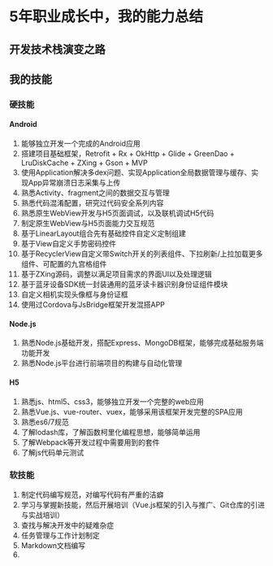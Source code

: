 # 5年职业成长中，我的能力总结


## 开发技术栈演变之路


## 我的技能

### 硬技能

#### Android 

1. 能够独立开发一个完成的Android应用
2. 搭建项目基础框架，Retrofit + Rx + OkHttp + Glide + GreenDao + LruDiskCache + ZXing + Gson + MVP
3. 使用Application解决多dex问题、实现Application全局数据管理与缓存、实现App异常崩溃日志采集与上传
4. 熟悉Activity、fragment之间的数据交互与管理
5. 熟悉代码混淆配置，研究过代码安全系列内容
6. 熟悉原生WebView开发与H5页面调试，以及联机调试H5代码
7. 制定原生WebView与H5页面能力交互规范
8. 基于LinearLayout组合先有基础控件自定义定制组建
9. 基于View自定义手势密码控件
10. 基于RecyclerView自定义带Switch开关的列表组件、下拉刷新/上拉加载更多组件、可配置的九宫格组件
11. 基于ZXing源码，调整以满足项目需求的界面UI以及处理逻辑
12. 基于蓝牙设备SDK统一封装通用的蓝牙读卡器识别身份证组件模块
13. 自定义相机实现头像框与身份证框
14. 使用过Cordova与JsBridge框架开发混搭APP


#### Node.js

1. 熟悉Node.js基础开发，搭配Express、MongoDB框架，能够完成基础服务端功能开发
2. 熟悉Node.js平台进行前端项目的构建与自动化管理


#### H5

1. 熟悉js、html5、css3，能够独立开发一个完整的web应用
2. 熟悉Vue.js、vue-router、vuex，能够采用该框架开发完整的SPA应用
3. 熟悉es6/7规范
4. 了解lodash库，了解函数柯里化编程思想，能够简单运用
5. 了解Webpack等开发过程中需要用到的套件
6. 了解js代码单元测试


### 软技能

1. 制定代码编写规范，对编写代码有严重的洁癖
2. 学习与掌握新技能，然后开展培训（Vue.js框架的引入与推广、Git仓库的引进与实战培训）
3. 查找与解决开发中的疑难杂症
4. 任务管理与工作计划制定
5. Markdown文档编写
6. 
